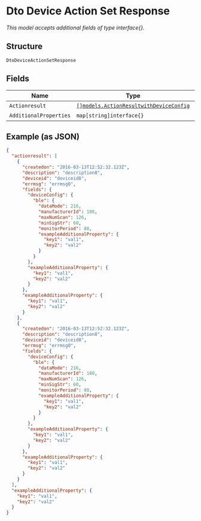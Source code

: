 
# Dto Device Action Set Response

*This model accepts additional fields of type interface{}.*

## Structure

`DtoDeviceActionSetResponse`

## Fields

| Name | Type | Tags | Description |
|  --- | --- | --- | --- |
| `Actionresult` | [`[]models.ActionResultwithDeviceConfig`](../../doc/models/action-resultwith-device-config.md) | Optional | - |
| `AdditionalProperties` | `map[string]interface{}` | Optional | - |

## Example (as JSON)

```json
{
  "actionresult": [
    {
      "createdon": "2016-03-13T12:52:32.123Z",
      "description": "description8",
      "deviceid": "deviceid8",
      "errmsg": "errmsg0",
      "fields": {
        "deviceConfig": {
          "ble": {
            "dataMode": 216,
            "manufacturerId": 180,
            "maxNumScan": 126,
            "minSigStr": 60,
            "monitorPeriod": 88,
            "exampleAdditionalProperty": {
              "key1": "val1",
              "key2": "val2"
            }
          }
        },
        "exampleAdditionalProperty": {
          "key1": "val1",
          "key2": "val2"
        }
      },
      "exampleAdditionalProperty": {
        "key1": "val1",
        "key2": "val2"
      }
    },
    {
      "createdon": "2016-03-13T12:52:32.123Z",
      "description": "description8",
      "deviceid": "deviceid8",
      "errmsg": "errmsg0",
      "fields": {
        "deviceConfig": {
          "ble": {
            "dataMode": 216,
            "manufacturerId": 180,
            "maxNumScan": 126,
            "minSigStr": 60,
            "monitorPeriod": 88,
            "exampleAdditionalProperty": {
              "key1": "val1",
              "key2": "val2"
            }
          }
        },
        "exampleAdditionalProperty": {
          "key1": "val1",
          "key2": "val2"
        }
      },
      "exampleAdditionalProperty": {
        "key1": "val1",
        "key2": "val2"
      }
    }
  ],
  "exampleAdditionalProperty": {
    "key1": "val1",
    "key2": "val2"
  }
}
```

